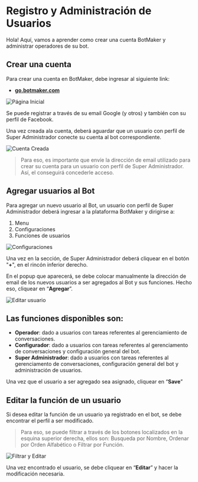 # Registro y Administración de Usuarios

Hola! Aquí, vamos a aprender como crear una cuenta BotMaker y administrar operadores de su bot.

## Crear una cuenta

Para crear una cuenta en BotMaker, debe ingresar al siguiente link:

 - [**go.botmaker.com**](https://go.botmaker.com)

  ![Página Inicial](https://botmakeradmin.github.io/docs/pt/imagens/Pa%CC%81gina%20inicial.png)
 
Se puede registrar a través de su email Google (y otros) y también con su perfil de Facebook.

Una vez creada ala cuenta, deberá aguardar que un usuario con perfil de Super Administrador conecte su cuenta al bot correspondiente.

![Cuenta Creada](https://botmakeradmin.github.io/docs/pt/imagens/Aguardando%20permissa%CC%83o.png)

> Para eso, es importante que envíe la dirección de email utilizado para crear su cuenta para un usuario con perfil de Super Administrador. Así, el conseguirá concederle acceso.

## Agregar usuarios al Bot

Para agregar un nuevo usuario al Bot, un usuario con perfil de Super Administrador deberá ingresar a la plataforma BotMaker y dirigirse a:

1. Menu
2. Configuraciones
3. Funciones de usuarios
 
 
![Configuraciones](https://botmakeradmin.github.io/docs/pt/imagens/Adicionar%20usua%CC%81rio.png)

Una vez en la sección, de Super Administrador deberá cliquear en el botón "**+**", en el rincón inferior derecho.

En el popup que aparecerá, se debe colocar manualmente la dirección de email de los nuevos usuarios a ser agregados al Bot y sus funciones. Hecho eso, cliquear en “**Agregar**”.

![Editar usuario](https://botmakeradmin.github.io/docs/pt/imagens/Editar%20usua%CC%81rio.png)

## Las funciones disponibles son:

 - **Operador**: dado a usuarios con tareas referentes al gerenciamiento de conversaciones.
 - **Configurador**: dado a usuarios con tareas referentes al gerenciamento de conversaciones y configuración general del bot.
 - **Super Administrador**: dado a usuarios con tareas referentes al gerenciamento de conversaciones, configuración general del bot y administración de usuarios.

Una vez que el usuario a ser agregado sea asignado, cliquear en “**Save**”

## Editar la función de un usuario

Si desea editar la función de un usuario ya registrado en el bot, se debe encontrar el perfil a ser modificado.

> Para eso, se puede filtrar a través de los botones localizados en la esquina superior derecha, ellos son: Busqueda por Nombre, Ordenar por Orden Alfabético o Filtrar por Función.

![Filtrar y Editar](https://botmakeradmin.github.io/docs/pt/imagens/FiltrarEditar.png)

Una vez encontrado el usuario, se debe cliquear en “**Editar**” y hacer la modificación necesaria.

<!--stackedit_data:
eyJoaXN0b3J5IjpbODU1OTAxNzE5LDQxNDA4MzAyOCwxMzcxMT
M0MzksMTc2OTc0MjIwMSwtNDkwMjU2MTk2LDE2MDA2NzUxNDMs
LTQ5MDI1NjE5Nl19
-->
<!--stackedit_data:
eyJoaXN0b3J5IjpbLTEyNDc3MDM4NzRdfQ==
-->
<!--stackedit_data:
eyJoaXN0b3J5IjpbMjk0ODc2NDY5XX0=
-->
